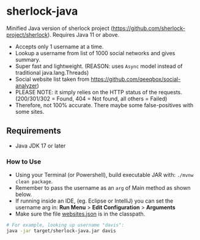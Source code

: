 # sherlock-java

Minified Java version of sherlock project (https://github.com/sherlock-project/sherlock). Requires Java 11 or above.

- Accepts only 1 username at a time.
- Lookup a username from list of 1000 social networks and gives summary.
- Super fast and lightweight. (REASON: uses `Async` model instead of traditional java.lang.Threads)
- Social website list taken from https://github.com/qeeqbox/social-analyzer)
- PLEASE NOTE: it simply relies on the HTTP status of the requests. (200/301/302 = Found, 404 = Not found, all others =
  Failed)
- Therefore, not 100% accurate. There maybe some false-positives with some sites.

## Requirements

- Java JDK 17 or later

### How to Use

- Using your Terminal (or Powershell), build executable JAR with: `./mvnw clean package`.
- Remember to pass the username as an `arg` of Main method as shown below.
- If running inside an IDE, (eg. Eclipse or IntelliJ) you can set the username arg in: **Run Menu** > **Edit
  Configuration** >
  **Arguments**
- Make sure the file [websites.json](src/main/resources/websites.json) is in the classpath.

```bash
# For example, looking up username "davis":
java -jar target/sherlock-java.jar davis
```
